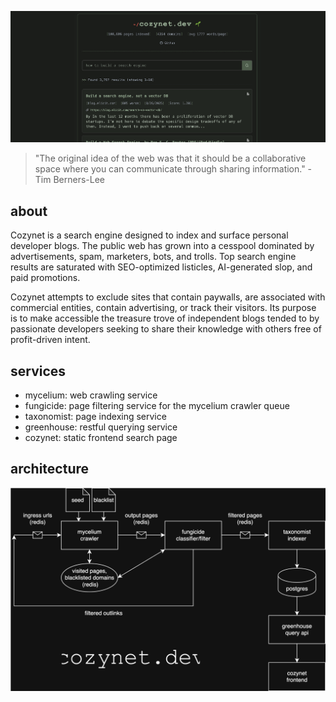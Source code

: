 ![screenshot](docs/screenshot.png)

> "The original idea of the web was that it should be a collaborative space
> where you can communicate through sharing information." - Tim Berners-Lee

## about

Cozynet is a search engine designed to index and surface personal developer
blogs. The public web has grown into a cesspool dominated by advertisements,
spam, marketers, bots, and trolls. Top search engine results are saturated
with SEO-optimized listicles, AI-generated slop, and paid promotions.

Cozynet attempts to exclude sites that contain paywalls, are associated
with commercial entities, contain advertising, or track their visitors. Its
purpose is to make accessible the treasure trove of independent blogs tended
to by passionate developers seeking to share their knowledge with others free
of profit-driven intent.

## services

- mycelium: web crawling service
- fungicide: page filtering service for the mycelium crawler queue
- taxonomist: page indexing service
- greenhouse: restful querying service
- cozynet: static frontend search page

## architecture

![architecture diagram](docs/architecture.svg)

